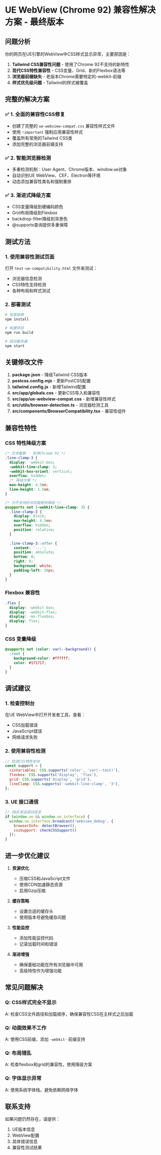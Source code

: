 # UE WebView (Chrome 92) 兼容性解决方案 - 最终版本

## 问题分析

你的网页在UE引擎的WebView中CSS样式显示异常，主要原因是：

1. **Tailwind CSS兼容性问题** - 使用了Chrome 92不支持的新特性
2. **现代CSS特性兼容性** - CSS变量、Grid、新的Flexbox语法等
3. **浏览器前缀缺失** - 老版本Chrome需要特定的-webkit-前缀
4. **样式优先级问题** - Tailwind的样式被覆盖

## 完整的解决方案

### ✅ 1. 全面的兼容性CSS修复
- 创建了完整的 `ue-webview-compat.css` 兼容性样式文件
- 使用 `!important` 强制应用兼容性样式
- 覆盖所有常用的Tailwind CSS类
- 添加完整的浏览器前缀支持

### ✅ 2. 智能浏览器检测
- 多重检测机制：User Agent、Chrome版本、window.ue对象
- 自动识别UE WebView、CEF、Electron等环境
- 动态添加兼容性类名和强制重排

### ✅ 3. 渐进式降级方案
- CSS变量降级到硬编码颜色
- Grid布局降级到Flexbox
- backdrop-filter降级到背景色
- @supports查询提供多重保障

## 测试方法

### 1. 使用兼容性测试页面
打开 `test-ue-compatibility.html` 文件来测试：
- 浏览器信息检测
- CSS特性支持检测
- 各种布局和样式测试

### 2. 部署测试
```bash
# 安装依赖
npm install

# 构建项目
npm run build

# 启动服务器
npm start
```

## 关键修改文件

1. **package.json** - 降级Tailwind CSS版本
2. **postcss.config.mjs** - 更新PostCSS配置
3. **tailwind.config.js** - 新增Tailwind配置
4. **src/app/globals.css** - 更新CSS导入和兼容性
5. **src/app/ue-webview-compat.css** - 新增兼容性样式
6. **src/utils/browser-detection.ts** - 浏览器检测工具
7. **src/components/BrowserCompatibility.tsx** - 兼容性组件

## 兼容性特性

### CSS 特性降级方案
```css
/* 文本截断 - 支持Chrome 92 */
.line-clamp-3 {
  display: -webkit-box;
  -webkit-line-clamp: 3;
  -webkit-box-orient: vertical;
  overflow: hidden;
  /* 降级方案 */
  max-height: 4.5em;
  line-height: 1.5em;
}

/* 为不支持的浏览器提供降级 */
@supports not (-webkit-line-clamp: 3) {
  .line-clamp-3 {
    display: block;
    max-height: 4.5em;
    overflow: hidden;
    position: relative;
  }
  
  .line-clamp-3::after {
    content: '...';
    position: absolute;
    bottom: 0;
    right: 0;
    background: white;
    padding-left: 20px;
  }
}
```

### Flexbox 兼容性
```css
.flex {
  display: -webkit-box;
  display: -webkit-flex;
  display: -ms-flexbox;
  display: flex;
}
```

### CSS 变量降级
```css
@supports not (color: var(--background)) {
  :root {
    background-color: #ffffff;
    color: #171717;
  }
}
```

## 调试建议

### 1. 检查控制台
在UE WebView中打开开发者工具，查看：
- CSS加载错误
- JavaScript错误
- 网络请求失败

### 2. 使用兼容性检测
```javascript
// 检测CSS特性支持
const support = {
  cssVariables: CSS.supports('color', 'var(--test)'),
  flexbox: CSS.supports('display', 'flex'),
  grid: CSS.supports('display', 'grid'),
  lineClamp: CSS.supports('-webkit-line-clamp', '3'),
};
```

### 3. UE 接口通信
```javascript
// 向UE发送调试信息
if (window.ue && window.ue.interface) {
  window.ue.interface.broadcast('webview_debug', {
    browserInfo: detectBrowser(),
    cssSupport: checkCSSSupport()
  });
}
```

## 进一步优化建议

1. **资源优化**
   - 压缩CSS和JavaScript文件
   - 使用CDN加速静态资源
   - 启用Gzip压缩

2. **缓存策略**
   - 设置合适的缓存头
   - 使用版本号避免缓存问题

3. **性能监控**
   - 添加性能监控代码
   - 记录加载时间和错误

4. **渐进增强**
   - 确保基础功能在所有浏览器中可用
   - 高级特性作为增强功能

## 常见问题解决

### Q: CSS样式完全不显示
A: 检查CSS文件路径和加载顺序，确保兼容性CSS在主样式之后加载

### Q: 动画效果不工作
A: 使用CSS前缀，添加 `-webkit-` 前缀支持

### Q: 布局错乱
A: 检查flexbox和grid的兼容性，使用降级方案

### Q: 字体显示异常
A: 使用系统字体栈，避免依赖网络字体

## 联系支持

如果问题仍然存在，请提供：
1. UE版本信息
2. WebView配置
3. 具体错误信息
4. 兼容性测试结果
